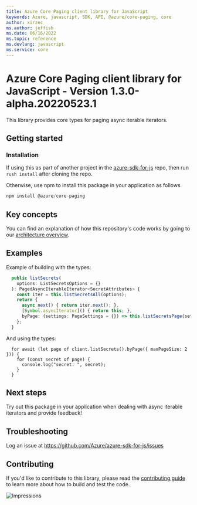 ```yaml
---
title: Azure Core Paging client library for JavaScript
keywords: Azure, javascript, SDK, API, @azure/core-paging, core
author: xirzec
ms.author: jeffish
ms.date: 06/16/2022
ms.topic: reference
ms.devlang: javascript
ms.service: core
---
```

# Azure Core Paging client library for JavaScript - Version 1.3.0-alpha.20220523.1 


This library provides core types for paging async iterable iterators.

## Getting started

### Installation

If using this as part of another project in the [azure-sdk-for-js](https://github.com/Azure/azure-sdk-for-js) repo,
then run `rush install` after cloning the repo.

Otherwise, use npm to install this package in your application as follows

```javascript
npm install @azure/core-paging
```

## Key concepts

You can find an explanation of how this repository's code works by going to our [architecture overview](https://github.com/Azure/ms-rest-js/blob/master/docs/architectureOverview.md).

## Examples

Example of building with the types:

```typescript
  public listSecrets(
    options: ListSecretsOptions = {}
  ): PagedAsyncIterableIterator<SecretAttributes> {
    const iter = this.listSecretsAll(options);
    return {
      async next() { return iter.next(); },
      [Symbol.asyncIterator]() { return this; },
      byPage: (settings: PageSettings = {}) => this.listSecretsPage(settings, options),
    };
  }
```

And using the types:

```
  for await (let page of client.listSecrets().byPage({ maxPageSize: 2 })) {
    for (const secret of page) {
      console.log("secret: ", secret);
    }
  }
```

## Next steps

Try out this package in your application when dealing with async iterable iterators and provide feedback!

## Troubleshooting

Log an issue at https://github.com/Azure/azure-sdk-for-js/issues

## Contributing

If you'd like to contribute to this library, please read the [contributing guide](https://github.com/Azure/azure-sdk-for-js/blob/main/CONTRIBUTING.md) to learn more about how to build and test the code.

![Impressions](https://azure-sdk-impressions.azurewebsites.net/api/impressions/azure-sdk-for-js%2Fsdk%2Fcore%2Fcore-paging%2FREADME.png)

